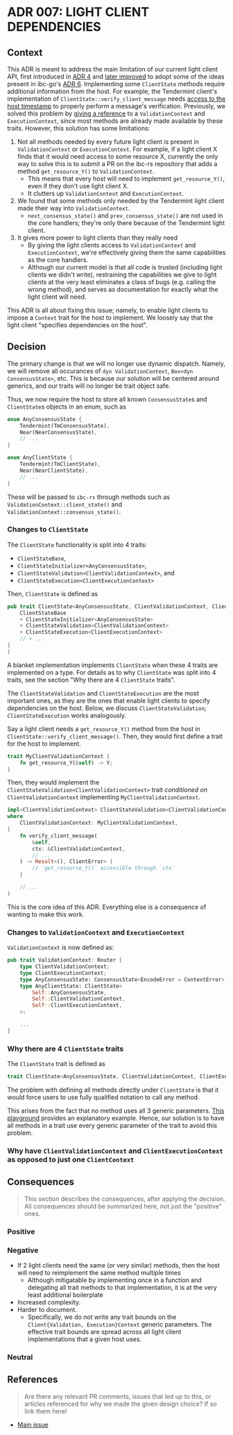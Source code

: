 # ADR 007: LIGHT CLIENT DEPENDENCIES

## Context

This ADR is meant to address the main limitation of our current light client API, first introduced in [ADR 4] and [later improved] to adopt some of the ideas present in ibc-go's [ADR 6]. Implementing some `ClientState` methods require additional information from the host. For example, the Tendermint client's implementation of `ClientState::verify_client_message` needs [access to the host timestamp] to properly perform a message's verification. Previously, we solved this problem by [giving a reference] to a `ValidationContext` and `ExecutionContext`, since most methods are already made available by these traits. However, this solution has some limitations:

1. Not all methods needed by every future light client is present in `ValidationContext` or `ExecutionContext`. For example, if a light client X finds that it would need access to some resource X, currently the only way to solve this is to submit a PR on the ibc-rs repository that adds a method `get_resource_Y()` to `ValidationContext`.
    + This means that every host will need to implement `get_resource_Y()`, even if they don't use light client X.
    + It clutters up `ValidationContext` and `ExecutionContext`.
2. We found that some methods only needed by the Tendermint light client made their way into `ValidationContext`.
    + `next_consensus_state()` and `prev_consensus_state()` are not used in the core handlers; they're only there because of the Tendermint light client.
3. It gives more power to light clients than they really need
    + By giving the light clients access to `ValidationContext` and `ExecutionContext`, we're effectively giving them the same capabilities as the core handlers.
    + Although our current model is that all code is trusted (including light clients we didn't write), restraining the capabilities we give to light clients at the very least eliminates a class of bugs (e.g. calling the wrong method), and serves as documentation for exactly what the light client will need.

This ADR is all about fixing this issue; namely, to enable light clients to impose a `Context` trait for the host to implement. We loosely say that the light client "specifies dependencies on the host".

[ADR 4]: ../architecture/adr-004-light-client-crates-extraction.md
[later improved]: https://github.com/cosmos/ibc-rs/pull/584
[ADR 6]: https://github.com/cosmos/ibc-go/blob/main/docs/architecture/adr-006-02-client-refactor.md
[access to the host timestamp]: https://github.com/cosmos/ibc-rs/blob/3e2566b3102af3fb6185cdc158cff818ec605535/crates/ibc/src/clients/ics07_tendermint/client_state/update_client.rs#L70
[giving a reference]: https://github.com/cosmos/ibc-rs/blob/3e2566b3102af3fb6185cdc158cff818ec605535/crates/ibc/src/core/ics02_client/client_state.rs#L72

## Decision

The primary change is that we will no longer use dynamic dispatch. Namely, we will remove all occurances of `dyn ValidationContext`, `Box<dyn ConsensusState>`, etc. This is because our solution will be centered around generics, and our traits will no longer be trait object safe.

Thus, we now require the host to store all known `ConsensusState`s and `ClientState`s objects in an enum, such as

```rust
enum AnyConsensusState {
    Tendermint(TmConsensusState),
    Near(NearConsensusState),
    // ...
}

enum AnyClientState {
    Tendermint(TmClientState),
    Near(NearClientState),
    // ...
}
```

These will be passed to `ibc-rs` through methods such as `ValidationContext::client_state()` and `ValidationContext::consensus_state()`.

### Changes to `ClientState`

The `ClientState` functionality is split into 4 traits: 
+ `ClientStateBase`, 
+ `ClientStateInitializer<AnyConsensusState>`, 
+ `ClientStateValidation<ClientValidationContext>`, and 
+ `ClientStateExecution<ClientExecutionContext>`

Then, `ClientState` is defined as

```rust
pub trait ClientState<AnyConsensusState, ClientValidationContext, ClientExecutionContext>:
    ClientStateBase
    + ClientStateInitializer<AnyConsensusState>
    + ClientStateValidation<ClientValidationContext>
    + ClientStateExecution<ClientExecutionContext>
    // + ...
{
}
```

A blanket implementation implements `ClientState` when these 4 traits are implemented on a type. For details as to why `ClientState` was split into 4 traits, see the section "Why there are 4 `ClientState` traits".

The `ClientStateValidation` and `ClientStateExecution` are the most important ones, as they are the ones that enable light clients to specify dependencies on the host. Below, we discuss `ClientStateValidation`; `ClientStateExecution` works analogously.

 Say a light client needs a `get_resource_Y()` method from the host in `ClientState::verify_client_message()`. Then, they would first define a trait for the host to implement.

```rust
trait MyClientValidationContext {
    fn get_resource_Y(&self) -> Y;
}
```

Then, they would implement the `ClientStateValidation<ClientValidationContext>` trait *conditioned on* `ClientValidationContext` implementing `MyClientValidationContext`.

```rust
impl<ClientValidationContext> ClientStateValidation<ClientValidationContext> for MyClientState
where
    ClientValidationContext: MyClientValidationContext,
{
    fn verify_client_message(
        &self,
        ctx: &ClientValidationContext,
        // ...
    ) -> Result<(), ClientError> { 
        // `get_resource_Y()` accessible through `ctx`
    }

    // ...
}
```

This is the core idea of this ADR. Everything else is a consequence of wanting to make this work.

### Changes to `ValidationContext` and `ExecutionContext`

`ValidationContext` is now defined as:

```rust
pub trait ValidationContext: Router {
    type ClientValidationContext;
    type ClientExecutionContext;
    type AnyConsensusState: ConsensusState<EncodeError = ContextError>;
    type AnyClientState: ClientState<
        Self::AnyConsensusState,
        Self::ClientValidationContext,
        Self::ClientExecutionContext,
    >;

    ...
}
```

### Why there are 4 `ClientState` traits

The `ClientState` trait is defined as

```rust
trait ClientState<AnyConsensusState, ClientValidationContext, ClientExecutionContext>
```

The problem with defining all methods directly under `ClientState` is that it would force users to use fully qualified notation to call any method.

This arises from the fact that no method uses all 3 generic parameters. [This playground] provides an explanatory example. Hence, our solution is to have all methods in a trait use every generic parameter of the trait to avoid this problem.

[This playground]: https://play.rust-lang.org/?version=stable&mode=debug&edition=2021&gist=da65c22f1532cecc9f92a2b7cb2d1360

### Why have `ClientValidationContext` and `ClientExecutionContext` as opposed to just one `ClientContext`



## Consequences

> This section describes the consequences, after applying the decision. All consequences should be summarized here, not just the "positive" ones.

### Positive

### Negative
+ If 2 light clients need the same (or very similar) methods, then the host will need to reimplement the same method multiple times
    + Although mitigatable by implementing once in a function and delegating all trait methods to that implementation, it is at the very least additional boilerplate
+ Increased complexity.
+ Harder to document. 
    + Specifically, we do not write any trait bounds on the `Client{Validation, Execution}Context` generic parameters. The effective trait bounds are spread across all light client implementations that a given host uses.


### Neutral

## References

> Are there any relevant PR comments, issues that led up to this, or articles referenced for why we made the given design choice? If so link them here!

* [Main issue](https://github.com/cosmos/ibc-rs/issues/296)
